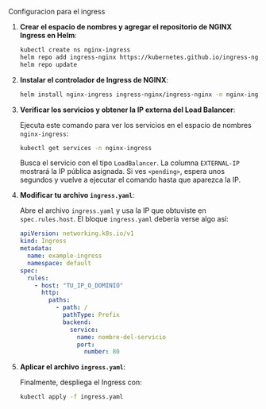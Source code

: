 
Configuracion para el ingress

1. **Crear el espacio de nombres y agregar el repositorio de NGINX Ingress en Helm**:

   ```bash
   kubectl create ns nginx-ingress
   helm repo add ingress-nginx https://kubernetes.github.io/ingress-nginx
   helm repo update
   ```

2. **Instalar el controlador de Ingress de NGINX**:

   ```bash
   helm install nginx-ingress ingress-nginx/ingress-nginx -n nginx-ingress
   ```

3. **Verificar los servicios y obtener la IP externa del Load Balancer**:

   Ejecuta este comando para ver los servicios en el espacio de nombres `nginx-ingress`:

   ```bash
   kubectl get services -n nginx-ingress
   ```

   Busca el servicio con el tipo `LoadBalancer`. La columna `EXTERNAL-IP` mostrará la IP pública asignada. Si ves `<pending>`, espera unos segundos y vuelve a ejecutar el comando hasta que aparezca la IP.

4. **Modificar tu archivo `ingress.yaml`**:
   
   Abre el archivo `ingress.yaml` y usa la IP que obtuviste en `spec.rules.host`. El bloque `ingress.yaml` debería verse algo así:

   ```yaml
   apiVersion: networking.k8s.io/v1
   kind: Ingress
   metadata:
     name: example-ingress
     namespace: default
   spec:
     rules:
       - host: "TU_IP_O_DOMINIO"
         http:
           paths:
             - path: /
               pathType: Prefix
               backend:
                 service:
                   name: nombre-del-servicio
                   port:
                     number: 80
   ```

5. **Aplicar el archivo `ingress.yaml`**:

   Finalmente, despliega el Ingress con:

   ```bash
   kubectl apply -f ingress.yaml
   ```